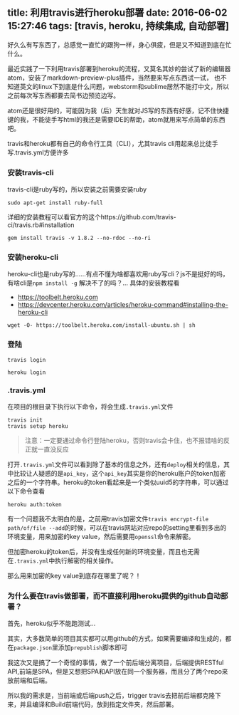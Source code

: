 title: 利用travis进行heroku部署
date: 2016-06-02 15:27:46
tags: [travis, heroku, 持续集成, 自动部署]
---
好久么有写东西了，总感觉一直忙的跟狗一样，身心俱疲，但是又不知道到底在忙什么。

最近实践了一下利用travis部署到heroku的流程，又莫名其妙的尝试了新的编辑器atom，安装了markdown-preview-plus插件，当然要来写点东西试一试， 也不知道英文的linux下到底是什么问题，webstorm和sublime居然不能打中文，所以之前每次写东西都要去简书边预览边写。

atom还是很好用的，可能因为我（后）天生就对JS写的东西有好感，记不住快捷键的我，不能徒手写html的我还是需要IDE的帮助，atom就用来写点简单的东西吧。

travis和heroku都有自己的命令行工具（CLI），尤其travis cli用起来总比徒手写.travis.yml方便许多

### 安装travis-cli
travis-cli是ruby写的，所以安装之前需要安装ruby

```
sudo apt-get install ruby-full
```

详细的安装教程可以看官方的这个https://github.com/travis-ci/travis.rb#installation

```
gem install travis -v 1.8.2 --no-rdoc --no-ri
```

### 安装heroku-cli
heroku-cli也是ruby写的……有点不懂为啥都喜欢用ruby写cli？js不是挺好的吗，有啥cli是`npm install -g` 解决不了的吗？…
具体的安装教程看
- https://toolbelt.heroku.com
- https://devcenter.heroku.com/articles/heroku-command#installing-the-heroku-cli

```
wget -O- https://toolbelt.heroku.com/install-ubuntu.sh | sh
```

### 登陆
```
travis login
```
```
heroku login
```
### .travis.yml
在项目的根目录下执行以下命令，将会生成`.travis.yml`文件
```
travis init
travis setup heroku
```

> 注意：一定要通过命令行登陆heroku，否则travis会卡住，也不报错啥的反正就一直没反应

打开`.travis.yml`文件可以看到除了基本的信息之外，还有`deploy`相关的信息，其中比较让人疑惑的是`api_key`，这个`api_key`其实是你的heroku账户的token加密之后的一个字符串。heroku的token看起来是一个类似uuid5的字符串，可以通过以下命令查看
```
heroku auth:token
```

有一个问题我不太明白的是，之前用travis加密文件`travis encrypt-file path/of/file --add`的时候，可以在travis网站对应repo的setting里看到多出的环境变量，用来加密的key value，然后需要用`openssl`命令来解密。

但加密heroku的token后，并没有生成任何新的环境变量，而且也无需在`.travis.yml`中执行解密的相关操作。

那么用来加密的key value到底存在哪里了呢？！

### 为什么要在travis做部署，而不直接利用heroku提供的github自动部署？
首先，heroku似乎不能跑测试…

其实，大多数简单的项目其实都可以用github的方式，如果需要编译和生成的，都在`package.json`里添加`prepublish`脚本即可

我这次又是搞了一个奇怪的事情，做了一个前后端分离项目，后端提供RESTful API,前端是SPA，但是又想把SPA和API放在同一个服务器，而且分了两个repo来放前端和后端。

所以我的需求是，当前端或后端push之后，trigger travis去把前后端都克隆下来，并且编译和Build前端代码，放到指定文件夹，然后部署。
